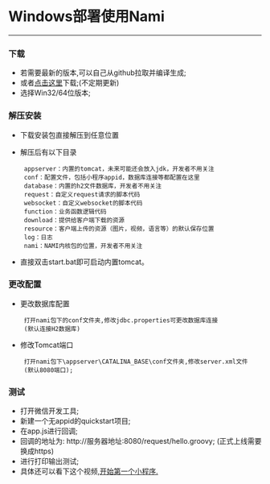 # Windows部署使用Nami

----

### 下载
 * 若需要最新的版本,可以自己从github拉取并编译生成;
 * 或者[点击这里](https://pan.baidu.com/s/1bJmUtg#list/path=%2FNAMI)下载;(不定期更新)
 * 选择Win32/64位版本;
 
### 解压安装
 * 下载安装包直接解压到任意位置
 * 解压后有以下目录
	
		appserver：内置的tomcat，未来可能还会放入jdk，开发者不用关注
		conf：配置文件，包括小程序appid，数据库连接等都配置在这里
		database：内置的h2文件数据库，开发者不用关注
		request：自定义request请求的脚本代码
		websocket：自定义websocket的脚本代码
		function：业务函数逻辑代码
		download：提供给客户端下载的资源
		resource：客户端上传的资源（图片，视频，语言等）的默认保存位置
		log：日志
		nami：NAMI内核包的位置，开发者不用关注

 * 直接双击start.bat即可启动内置tomcat。


### 更改配置
 * 更改数据库配置

		打开nami包下的conf文件夹,修改jdbc.properties可更改数据库连接	
		(默认连接H2数据库)


 * 修改Tomcat端口
 
		打开nami包下\appserver\CATALINA_BASE\conf文件夹,修改server.xml文件
		(默认8080端口);

### 测试
 * 打开微信开发工具;
 * 新建一个无appid的quickstart项目;
 * 在app.js进行回调;
 * 回调的地址为: http://服务器地址:8080/request/hello.groovy; (正式上线需要换成https)
 * 进行打印输出测试;
 * 具体还可以看下这个视频,[开始第一个小程序.](http://mp.weixin.qq.com/s/229Ni6VOeLEkEaUH7CfWVg)